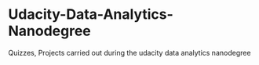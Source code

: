 # Udacity-Data-Analytics-Nanodegree
Quizzes, Projects carried out during the udacity data analytics nanodegree
